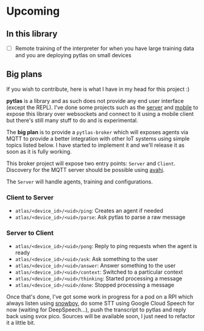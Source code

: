 Upcoming
===

In this library
---

- [ ] Remote training of the interpreter for when you have large training data and you are deploying pytlas on small devices

Big plans
---

If you wish to contribute, here is what I have in my head for this project :)

**pytlas** is a library and as such does not provide any end user interface (except the REPL). I've done some projects such as the [server](https://github.com/atlassistant/pytlas-server) and [mobile](https://github.com/atlassistant/pytlas-mobile) to expose this library over websockets and connect to it using a mobile client but there's still many stuff to do and is experimental.

The **big plan** is to provide a `pytlas-broker` which will exposes agents via MQTT to provide a better integration with other IoT systems using simple topics listed below. I have started to implement it and we'll release it as soon as it is fully working.

This broker project will expose two entry points: `Server` and `Client`. Discovery for the MQTT server should be possible using [avahi](https://gist.github.com/marciogranzotto/20e45b83bbcca11e267708b10507c54a).

The `Server` will handle agents, training and configurations.

### Client to Server

- `atlas/<device_id>/<uid>/ping`: Creates an agent if needed
- `atlas/<device_id>/<uid>/parse`: Ask pytlas to parse a raw message

### Server to Client

- `atlas/<device_id>/<uid>/pong`: Reply to ping requests when the agent is ready
- `atlas/<device_id>/<uid>/ask`: Ask something to the user
- `atlas/<device_id>/<uid>/answer`: Answer something to the user
- `atlas/<device_id>/<uid>/context`: Switched to a particular context
- `atlas/<device_id>/<uid>/thinking`: Started processing a message
- `atlas/<device_id>/<uid>/done`: Stopped processing a message

Once that's done, I've got some work in progress for a pod on a RPI which always listen using [snowboy](https://snowboy.kitt.ai/), do some STT using Google Cloud Speech for now (waiting for DeepSpeech...), push the transcript to pytlas and reply back using svox pico. Sources will be available soon, I just need to refactor it a little bit.
